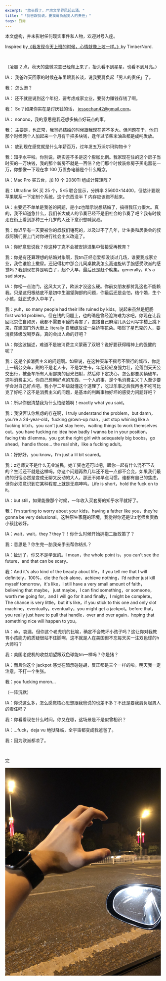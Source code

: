 ```yaml
---
excerpt: "放长假了，严肃文学界风起云涌。"
title: "「我爸跟我说，要我肩负起男人的责任」"
tags: 日常
---
```


本文虚构，并未影射任何现实事件和人物，欢迎对号入座。

Inspired by[《我发现今天上班的时候，心情就像上坟一样。》](https://zhuanlan.zhihu.com/p/41173639)by TimberNord.

<br>

（凌晨 2 点，秋天的些微凉意已经爬上来了，抬头看不到星星，也看不到月亮。）

IA： 我爸昨天回家的时候在车里跟我长谈，说我要肩负起「男人的责任」了。

我： 怎么港？

IA： 还不就是说到这个年纪，要考虑成家立业，要努力赚钱存钱了啊。

我： So？如果你实在是讨厌钱的话， jessechan42@gmail.com。

IA： nonono，我的意思是我还想多搞点好玩点的事。

我： 主要是，也正常，我爸妈结婚的时候跟我现在差不多大。但问题在于，他们那个时候两个人加起来一个月有千把多块钱，逢年过节柴米油盐都是成吨发放。

IA： 放到现在感觉就是什么年薪百万，过年发五万沃尔玛购物卡？

我：知乎水平啦。你别说，确实差不多是这个膨胀比例。我家现在住的这个房子当时买的一万块钱，我的那个新房不就是一百倍？他们那个时候装修房子买电器花一万，你想像一下现在拿 100 万置办电器是个什么概念。

IA：Mac Pro 买五台，加 10 个 2080Ti 组成计算矩阵？

我：Ultrafine 5K 买 25 个，5×5 联合显示，分辨率 25600×14400，但估计要跟苹果联系一下定制个系统，这个东西没半 T 内存应该跑不起来。

IA：主要还不单单是我爸的问题，是小z也暗示说想结婚了，搞得我压力很大。真的，我不知道急什么，我们长大成人的节奏已经不是旧社会的节奏了吧？我有时候走在街上看到那种三十几岁的人还下意识想喊叔叔。

我：你迟早有一天要被你的叔叔们锤死的，以及过不了几年，计生委和居委会的叔叔阿姨们要上门对你进行社会主义改造了。

IA：你好意思说我？你这种丁克不会被安排进集中营接受再教育？

我：你是有还算理想的结婚对象啊，我tm正经恋爱都没谈过几场，谁要我成家立业，我往谁脸上撒尿。还记得初中那会儿同桌教我怎么高速旋转手腕感受欧派的感觉吗？我到现在算是明白了，起个大早，最后还是赶个晚集。generally，it's a sad story。

IA：你松一点油门，这风太大了，欧派才没这么硬。你前女朋友都贫乳这也不能赖我。只是这归根结底不是初中生渴望胸部的问题，你最后还是会怕，结个婚，生个小孩，就正式步入中年了。

我：yuh，so many people had their life ruined by kids。说起来虽然是肥肠 first world problem，但在钱的问题上，也的确是曾经沧海难为水吧。你现在让我回北京住自如房，我都不需要甲醛的毒害了，直接自己麻溜儿从公司写字楼上跳下来，在建国门外大街上 literally 自我绽放成一朵娇艳花朵。喝惯了星巴克的人，要消费降级改喝罗森，真的会出人命的好吧？

IA：你这波描述，难道不是被消费主义蒙蔽了双眼？说好要获得精神上的强健的呢？

我：这是个j8消费主义的问题啊。如果说，在这种买车不摇号不限行的城市，你走上一辆公交车，刷的不是老人卡，不是学生卡，年纪轻轻身强力壮，沦落到天天公交出行，被全车所有人用鄙夷的目光扫射，然后你下定决心，怎么都要买辆破车。这叫消费主义。你自己想用好点的东西，一个人的事，是个毛消费主义？人至少要学会对自己好点吧，我小学二年级就懂这个道理了，吃过乐事之后我再也不吃可比克了好吧？这不是消费主义的问题，是基本的判断事物好坏的感受力问题好吧？

IA：所以你很清楚我为什么怕结婚啊！exactly what you said。

我：我没否认你焦虑的存在啊，I truly understand the problem，but damn，you're a 24-year-old，fucking grown-up man，just stop whining like a fucking bitch，you can't just stay here，waiting things to work themselves out，you have fucking no idea how badly I wanna be in your position，facing this dilemma，you got the right girl with adequately big boobs，go ahead，handle those… the real shit，like a fucking adult。

IA：好好好，you know，I‘m just a lil bit scared。

我：z老师又不是什么无业游民，她工资也还可以吧，跟你一起有什么混不下去的？生活还不就是这样吗，你这个问题再熬几年还不是一点都不会变，如果我们最终的归宿必然是变成无聊又反动的大人，那还不如早点习惯。谁都有自己的焦虑，但你必须意识到它某种程度上就是无病呻吟。Life is short，hold the fuck on to it。

IA：but still，如果能像那个时候，一年收入买套房的知乎水平就好了。

我：I‘m starting to worry about your kids，having a father like you，they‘re gonna be very delusional。这种原生家庭的环境，我觉得你还是让z老师负责教小孩比较好。

IA：wait，wait，they？they？！你什么时候开始拥抱二胎政策了？

我：意思是？你生完一胎我亲手去帮你结扎？

IA：扯远了，你又不是学医的。I mean，the whole point is，you can't see the future，and that can be scary。

我：And it's also kind of the beauty about life，if you tell me that I will definitely，100%，die the fuck alone，achieve nothing，I’d rather just kill myself tomorrow，it's like，I still have a very small amount of faith，believing that maybe， just maybe，I can find something，or someone，worth me going for，and I will go for it and finally，I might be complete。The chance is very little，but it's like，if you stick to this one and only slot machine，eventually，eventually，you might get a jackpot。before that，you really just have to pull that handle，over and over again，hoping that something nice will happen to you。

IA：ok，哀漏。但你这个老虎机的比喻，确定不会教坏小孩子吗？这让你对我教育小孩能力的质疑很站不住脚啊，这不就是人在美国但不忘每天买一注双色球的h大师吗？

我：美国老虎机的收益期望跟双色球能tm一样吗？你是猪？

IA：而且你这个 jackpot 感觉在暗示碰碰胡，反正都是三个一样的啦。明天我一定注意，不打一个生张。

我：you fucking moron…

（一阵沉默）

IA：你说这么多，怎么感觉核心思想跟我爸说的也差不多？不还是要我肩负起男人的责任吗？

我：你看看现在什么时间，你又在哪，这场景是不是似曾相识？

IA：…fuck，deja vu 地狱降临，全宇宙都变成我爸爸了。

我：因为欧派都凉了。

<br>

完

![](/assets/2018/IMG_1100.jpg)